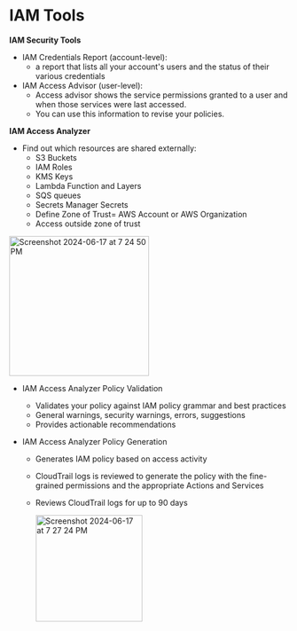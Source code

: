 # IAM Tools

**IAM Security Tools**

- IAM Credentials Report (account-level):
  - a report that lists all your account's users and the status of their various
credentials
- IAM Access Advisor (user-level):
  - Access advisor shows the service permissions granted to a user and when those
services were last accessed.
  - You can use this information to revise your policies.

**IAM Access Analyzer**

- Find out which resources are shared externally:
    - S3 Buckets
    - IAM Roles
    - KMS Keys
    - Lambda Function and Layers
    - SQS queues
    - Secrets Manager Secrets
  - Define Zone of Trust= AWS Account or AWS Organization
  - Access outside zone of trust
 
<img width="252" alt="Screenshot 2024-06-17 at 7 24 50 PM" src="https://github.com/JordanSennett/AWS-Security-Specialty/assets/15804669/82f64030-68a5-43be-bcdc-4bfd5300d86b">

- IAM Access Analyzer Policy Validation
  - Validates your policy against IAM policy grammar and best practices
  - General warnings, security warnings, errors, suggestions
  - Provides actionable recommendations

- IAM Access Analyzer Policy Generation
  - Generates IAM policy based on access activity
  - CloudTrail logs is reviewed to generate the policy with the fine-grained permissions and the appropriate Actions and Services
  - Reviews CloudTrail logs for up to 90 days

    <img width="192" alt="Screenshot 2024-06-17 at 7 27 24 PM" src="https://github.com/JordanSennett/AWS-Security-Specialty/assets/15804669/cfa6f81b-0b64-4d98-b10e-f70e80ee2f8c">

